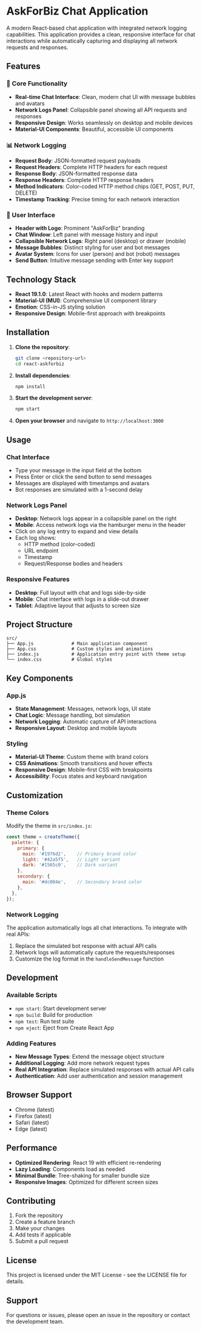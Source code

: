 # AskForBiz Chat Application

A modern React-based chat application with integrated network logging capabilities. This application provides a clean, responsive interface for chat interactions while automatically capturing and displaying all network requests and responses.

## Features

### 🎯 Core Functionality
- **Real-time Chat Interface**: Clean, modern chat UI with message bubbles and avatars
- **Network Logs Panel**: Collapsible panel showing all API requests and responses
- **Responsive Design**: Works seamlessly on desktop and mobile devices
- **Material-UI Components**: Beautiful, accessible UI components

### 📊 Network Logging
- **Request Body**: JSON-formatted request payloads
- **Request Headers**: Complete HTTP headers for each request
- **Response Body**: JSON-formatted response data
- **Response Headers**: Complete HTTP response headers
- **Method Indicators**: Color-coded HTTP method chips (GET, POST, PUT, DELETE)
- **Timestamp Tracking**: Precise timing for each network interaction

### 🎨 User Interface
- **Header with Logo**: Prominent "AskForBiz" branding
- **Chat Window**: Left panel with message history and input
- **Collapsible Network Logs**: Right panel (desktop) or drawer (mobile)
- **Message Bubbles**: Distinct styling for user and bot messages
- **Avatar System**: Icons for user (person) and bot (robot) messages
- **Send Button**: Intuitive message sending with Enter key support

## Technology Stack

- **React 19.1.0**: Latest React with hooks and modern patterns
- **Material-UI (MUI)**: Comprehensive UI component library
- **Emotion**: CSS-in-JS styling solution
- **Responsive Design**: Mobile-first approach with breakpoints

## Installation

1. **Clone the repository**:
   ```bash
   git clone <repository-url>
   cd react-askforbiz
   ```

2. **Install dependencies**:
   ```bash
   npm install
   ```

3. **Start the development server**:
   ```bash
   npm start
   ```

4. **Open your browser** and navigate to `http://localhost:3000`

## Usage

### Chat Interface
- Type your message in the input field at the bottom
- Press Enter or click the send button to send messages
- Messages are displayed with timestamps and avatars
- Bot responses are simulated with a 1-second delay

### Network Logs Panel
- **Desktop**: Network logs appear in a collapsible panel on the right
- **Mobile**: Access network logs via the hamburger menu in the header
- Click on any log entry to expand and view details
- Each log shows:
  - HTTP method (color-coded)
  - URL endpoint
  - Timestamp
  - Request/Response bodies and headers

### Responsive Features
- **Desktop**: Full layout with chat and logs side-by-side
- **Mobile**: Chat interface with logs in a slide-out drawer
- **Tablet**: Adaptive layout that adjusts to screen size

## Project Structure

```
src/
├── App.js              # Main application component
├── App.css             # Custom styles and animations
├── index.js            # Application entry point with theme setup
└── index.css           # Global styles
```

## Key Components

### App.js
- **State Management**: Messages, network logs, UI state
- **Chat Logic**: Message handling, bot simulation
- **Network Logging**: Automatic capture of API interactions
- **Responsive Layout**: Desktop and mobile layouts

### Styling
- **Material-UI Theme**: Custom theme with brand colors
- **CSS Animations**: Smooth transitions and hover effects
- **Responsive Design**: Mobile-first CSS with breakpoints
- **Accessibility**: Focus states and keyboard navigation

## Customization

### Theme Colors
Modify the theme in `src/index.js`:
```javascript
const theme = createTheme({
  palette: {
    primary: {
      main: '#1976d2',    // Primary brand color
      light: '#42a5f5',   // Light variant
      dark: '#1565c0',    // Dark variant
    },
    secondary: {
      main: '#dc004e',    // Secondary brand color
    },
  },
});
```

### Network Logging
The application automatically logs all chat interactions. To integrate with real APIs:

1. Replace the simulated bot response with actual API calls
2. Network logs will automatically capture the requests/responses
3. Customize the log format in the `handleSendMessage` function

## Development

### Available Scripts
- `npm start`: Start development server
- `npm build`: Build for production
- `npm test`: Run test suite
- `npm eject`: Eject from Create React App

### Adding Features
- **New Message Types**: Extend the message object structure
- **Additional Logging**: Add more network request types
- **Real API Integration**: Replace simulated responses with actual API calls
- **Authentication**: Add user authentication and session management

## Browser Support

- Chrome (latest)
- Firefox (latest)
- Safari (latest)
- Edge (latest)

## Performance

- **Optimized Rendering**: React 19 with efficient re-rendering
- **Lazy Loading**: Components load as needed
- **Minimal Bundle**: Tree-shaking for smaller bundle size
- **Responsive Images**: Optimized for different screen sizes

## Contributing

1. Fork the repository
2. Create a feature branch
3. Make your changes
4. Add tests if applicable
5. Submit a pull request

## License

This project is licensed under the MIT License - see the LICENSE file for details.

## Support

For questions or issues, please open an issue in the repository or contact the development team.
